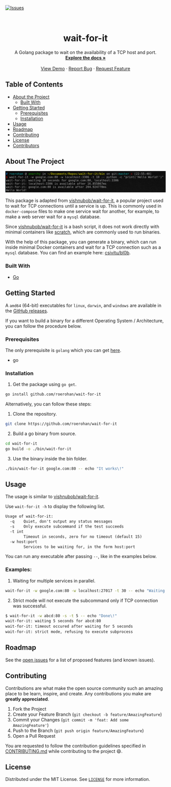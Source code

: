 [![Issues][issues-shield]][issues-url]

<!-- PROJECT LOGO -->
<br />
<p align="center">
  <!-- <a href="https://github.com/roerohan/wait-for-it">
    <img src="https://project-logo.png" alt="Logo" width="80">
  </a> -->

  <h1 align="center">wait-for-it</h1>

  <p align="center">
    A Golang package to wait on the availability of a TCP host and port. 
    <br />
    <a href="https://github.com/roerohan/wait-for-it"><strong>Explore the docs »</strong></a>
    <br />
    <br />
    <a href="https://github.com/roerohan/wait-for-it">View Demo</a>
    ·
    <a href="https://github.com/roerohan/wait-for-it/issues">Report Bug</a>
    ·
    <a href="https://github.com/roerohan/wait-for-it/issues">Request Feature</a>
  </p>
</p>



<!-- TABLE OF CONTENTS -->
## Table of Contents

* [About the Project](#about-the-project)
  * [Built With](#built-with)
* [Getting Started](#getting-started)
  * [Prerequisites](#prerequisites)
  * [Installation](#installation)
* [Usage](#usage)
* [Roadmap](#roadmap)
* [Contributing](#contributing)
* [License](#license)
* [Contributors](#contributors-)



<!-- ABOUT THE PROJECT -->
## About The Project

<img src="./assets/wait-for-it.png" alt="wait-for-it" width="800">

This package is adapted from [vishnubob/wait-for-it](https://github.com/vishnubob/wait-for-it), a popular project used to wait for TCP connections until a service is up. This is commonly used in `docker-compose` files to make one service wait for another, for example, to make a web server wait for a `mysql` database.

Since [vishnubob/wait-for-it](https://github.com/vishnubob/wait-for-it) is a bash script, it does not work directly with minimal containers like [scratch](https://hub.docker.com/_/scratch), which are commonly used to run binaries.

With the help of this package, you can generate a binary, which can run inside minimal Docker containers and wait for a TCP connection such as a `mysql` database. You can find an example here: [csivitu/bl0b](https://github.com/csivitu/bl0b/blob/master/docker-compose.yml).


### Built With

* [Go](https://golang.org/)



<!-- GETTING STARTED -->
## Getting Started

A `amd64` (64-bit) executables for `linux`, `darwin`, and `windows` are available in the [GitHub releases](https://github.com/roerohan/wait-for-it/releases/).

If you want to build a binary for a different Operating System / Architecture, you can follow the procedure below.

### Prerequisites

The only prerequisite is `golang` which you can get [here](https://golang.org/).

* go

### Installation
 
1. Get the package using `go get`.
```bash
go install github.com/roerohan/wait-for-it
```

Alternatively, you can follow these steps:

1. Clone the repository.
```bash
git clone https://github.com/roerohan/wait-for-it
```

2. Build a go binary from source.
```bash
cd wait-for-it
go build -o ./bin/wait-for-it
```

3. Use the binary inside the bin folder.
```bash
./bin/wait-for-it google.com:80 -- echo "It works\!"
```


<!-- USAGE EXAMPLES -->
## Usage

The usage is similar to [vishnubob/wait-for-it](https://github.com/vishnubob/wait-for-it).

Use `wait-for-it -h` to display the following list.

```
Usage of wait-for-it:
  -q    Quiet, don't output any status messages
  -s    Only execute subcommand if the test succeeds
  -t int
        Timeout in seconds, zero for no timeout (default 15)
  -w host:port
        Services to be waiting for, in the form host:port
```

You can run any executable after passing ` -- `, like in the examples below.

### Examples:

1. Waiting for multiple services in parallel.

```sh
wait-for-it -w google.com:80 -w localhost:27017 -t 30 -- echo "Waiting for 30 seconds for google.com:80 and localhost:27017"
```

2. Strict mode will not execute the subcommand only if TCP connection was successful.

```sh
$ wait-for-it -w abcd:80 -s -t 5 -- echo "Done\!"
wait-for-it: waiting 5 seconds for abcd:80
wait-for-it: timeout occured after waiting for 5 seconds
wait-for-it: strict mode, refusing to execute subprocess
```


<!-- ROADMAP -->
## Roadmap

See the [open issues](https://github.com/roerohan/wait-for-it/issues) for a list of proposed features (and known issues).



<!-- CONTRIBUTING -->
## Contributing

Contributions are what make the open source community such an amazing place to be learn, inspire, and create. Any contributions you make are **greatly appreciated**.

1. Fork the Project
2. Create your Feature Branch (`git checkout -b feature/AmazingFeature`)
3. Commit your Changes (`git commit -m 'feat: Add some AmazingFeature'`)
4. Push to the Branch (`git push origin feature/AmazingFeature`)
5. Open a Pull Request

You are requested to follow the contribution guidelines specified in [CONTRIBUTING.md](./CONTRIBUTING.md) while contributing to the project :smile:.

<!-- LICENSE -->
## License

Distributed under the MIT License. See [`LICENSE`](./LICENSE) for more information.




<!-- MARKDOWN LINKS & IMAGES -->
<!-- https://www.markdownguide.org/basic-syntax/#reference-style-links -->
[roerohan-url]: https://roerohan.github.io
[issues-shield]: https://img.shields.io/github/issues/roerohan/wait-for-it.svg?style=flat-square
[issues-url]: https://github.com/roerohan/wait-for-it/issues
